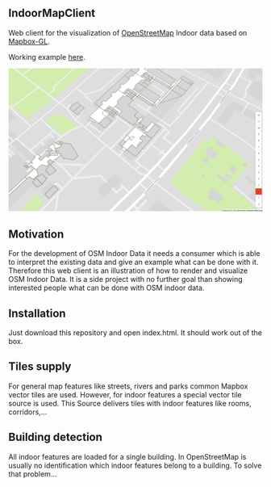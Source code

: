 ## IndoorMapClient

Web client for the visualization of [OpenStreetMap](https://osm.org) Indoor data based on [Mapbox-GL](https://github.com/mapbox/mapbox-gl-js).

Working example [here](https://sebastiansettgast.com/IndoorMapClient/). 

![alt text](./example.png?raw=true "Example")

## Motivation

For the development of OSM Indoor Data it needs a consumer which is able to interpret the existing data and give an example what can be done with it.
Therefore this web client is an illustration of how to render and visualize OSM Indoor Data. It is a side project with no further goal than showing interested people what can be done with OSM indoor data. 

## Installation

Just download this repository and open index.html. It should work out of the box.

## Tiles supply

For general map features like streets, rivers and parks common Mapbox vector tiles are used. However, for indoor features a special vector tile source is used. This Source delivers tiles with indoor features like rooms, corridors,... 

## Building detection

All indoor features are loaded for a single building. In OpenStreetMap is usually no identification which indoor features belong to a building. To solve that problem...


